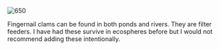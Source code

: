 ![650](4e08f0e1c7fa260b86382e088ab97bda.png)

Fingernail clams can be found in both ponds and rivers. They are filter feeders. I have had these survive in ecospheres before but I would not recommend adding these intentionally.
